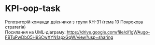 # KPI-oop-task
Репозиторій команди двієнчики з групи КН-31 (тема 10 Покрокова стратегія)  
         Посилання на UML-діаграму: https://drive.google.com/file/d/1gWAugo-FBTuPwDbO5H9SCwXYN1apxGqW/view?usp=sharing
